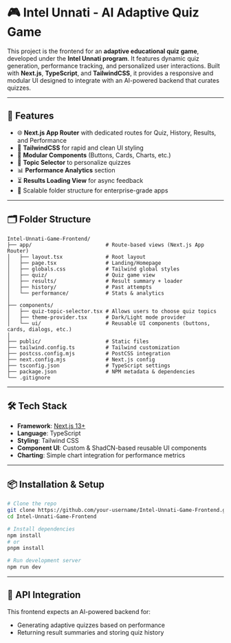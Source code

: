 # 🎮 Intel Unnati - AI Adaptive Quiz Game

This project is the frontend for an **adaptive educational quiz game**, developed under the **Intel Unnati program**. It features dynamic quiz generation, performance tracking, and personalized user interactions. Built with **Next.js**, **TypeScript**, and **TailwindCSS**, it provides a responsive and modular UI designed to integrate with an AI-powered backend that curates quizzes.

---

## 🚀 Features

- 🌐 **Next.js App Router** with dedicated routes for Quiz, History, Results, and Performance
- 🎨 **TailwindCSS** for rapid and clean UI styling
- 🧩 **Modular Components** (Buttons, Cards, Charts, etc.)
- 🧠 **Topic Selector** to personalize quizzes
- 📊 **Performance Analytics** section
- ⏳ **Results Loading View** for async feedback
- 📁 Scalable folder structure for enterprise-grade apps

---

## 🗂️ Folder Structure

```
Intel-Unnati-Game-Frontend/
├── app/                        # Route-based views (Next.js App Router)
│   ├── layout.tsx              # Root layout
│   ├── page.tsx                # Landing/Homepage
│   ├── globals.css             # Tailwind global styles
│   ├── quiz/                   # Quiz game view
│   ├── results/                # Result summary + loader
│   ├── history/                # Past attempts
│   └── performance/            # Stats & analytics
│
├── components/
│   ├── quiz-topic-selector.tsx # Allows users to choose quiz topics
│   ├── theme-provider.tsx      # Dark/Light mode provider
│   └── ui/                     # Reusable UI components (buttons, cards, dialogs, etc.)
│
├── public/                     # Static files
├── tailwind.config.ts          # Tailwind customization
├── postcss.config.mjs          # PostCSS integration
├── next.config.mjs             # Next.js config
├── tsconfig.json               # TypeScript settings
├── package.json                # NPM metadata & dependencies
└── .gitignore
```

---

## 🛠️ Tech Stack

- **Framework**: [Next.js 13+](https://nextjs.org/)
- **Language**: TypeScript
- **Styling**: Tailwind CSS
- **Component UI**: Custom & ShadCN-based reusable UI components
- **Charting**: Simple chart integration for performance metrics

---

## 📦 Installation & Setup

```bash
# Clone the repo
git clone https://github.com/your-username/Intel-Unnati-Game-Frontend.git
cd Intel-Unnati-Game-Frontend

# Install dependencies
npm install
# or
pnpm install

# Run development server
npm run dev
```

---

## 🔌 API Integration

This frontend expects an AI-powered backend for:
- Generating adaptive quizzes based on performance
- Returning result summaries and storing quiz history
